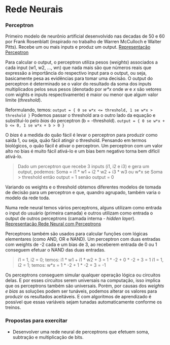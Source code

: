 # Rede Neurais

### Perceptron
Primeiro modelo de neurônio artificial desenvolvido nas decadas de 50 e 60 por Frank Rosenblatt (inspirado no trabalho de Warren McCulloch e Walter Pitts).
Recebe um ou mais inputs e produz um output.
[Representação Perceptron](http://neuralnetworksanddeeplearning.com/images/tikz0.png)

Para calcular o output, o perceptron utiliza pesos (_weights_) associados a cada input (w1, w2, ..., wn) que nada mais são que números reais que expressão a importância do respectivo input para o output, ou seja, basicamente pesa as evidências para tomar uma decisão.
O output do perceptron é determinado se o valor do resultado da soma dos inputs multiplicados pelos seus pesos (denotado por _w*x_ onde _w_ e _x_ são vetores com wights e inputs respectivamente) é maior ou menor que algum valor limite (_threshold_).

Reformulando, temos: ```output = { 0 se w*x <= threshold, 1 se w*x > threshold }```
Podemos passar o threshold ara o outro lado da equação e substituí-lo pelo _bias_ do perceptron (b = -threshold).
```output = { 0 se w*x + b <= 0, 1 se w*x + b > 0 }```

O _bias_ é a medida do quão fácil é levar o perceptron para produzir como saída 1, ou seja, quão fácil atingir o threshold. Pensando em termos biológicos, o quão fácil é ativar o perceptron. Um perceptron com um valor alto no bias é muito fácil ativá-lo e um bias bem negativo torna bem difícil ativá-lo.

>Dado um perceptron que recebe 3 inputs (i1, i2 e i3) e gera um output, podemos:
Soma = i1 * w1 + i2 * w2 + i3 * w3 ou w*x
se Soma > threshold então output = 1 senão output = 0

Variando os weights e o threshold obtemos diferentes modelos de tomada de decisão para um perceptron e que, quandro agrupado, também varia o modelo da rede toda.

Numa rede neural temos vários perceptrons, alguns utilizam como entrada o input do usuário (primeira camada) e outros utilizam como entrada o output de outros perceptrons (camada interna - _hidden layer_).
[Representação Rede Neural com Perceptrons](http://neuralnetworksanddeeplearning.com/images/tikz1.png)

Perceptrons também são usados para calcular funções com lógicas elementares (como AND, OR e NAND).
Um perceptron com duas entradas com weights de -2 cada e um bias de 3, ao receberem entrada de 0 ou 1 conseguem efetuar o NAND das duas entradas.
> i1 = 1, i2 = 0; temos: i1 * w1 + i1 * w2 + 3 = 1 * -2 + 0 * -2 + 3 = 1
> i1 = 1, i2 = 1; temos: w*x = 1 * -2 + 1 * -2 + 3 = -1

Os perceptrons conseguem simular qualquer operação lógica ou circuitos delas. E por esses circuitos serem universais na computação, isso implica que os perceptrons também são universais.
Porém, por causas dos _weights e bias_ as soluções podem ser tunáveis, podemos alterar os valores para produzir os resultados aceitáveis. E com algoritmos de aprendizado é possível que essas variáveis sejam tunadas automaticamente conforme os treinos.







### Propostas para exercitar
* Desenvolver uma rede neural de perceptrons que efetuem soma, subtração e multiplicação de bits.


